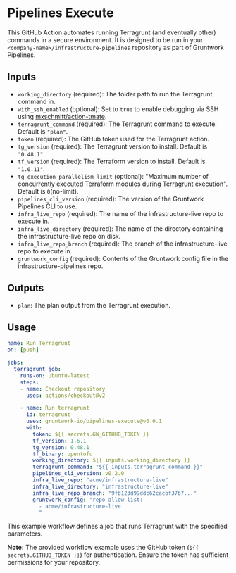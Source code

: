 # Pipelines Execute

This GitHub Action automates running Terragrunt (and eventually other) commands in a secure environment.
It is designed to be run in your `<company-name>/infrastructure-pipelines` repository as part of Gruntwork Pipelines.

## Inputs

- `working_directory` (required): The folder path to run the Terragrunt command in.
- `with_ssh_enabled` (optional): Set to `true` to enable debugging via SSH using [mxschmitt/action-tmate](https://github.com/marketplace/actions/debugging-with-tmate).
- `terragrunt_command` (required): The Terragrunt command to execute. Default is `"plan"`.
- `token` (required): The GitHub token used for the Terragrunt action.
- `tg_version` (required): The Terragrunt version to install. Default is `"0.48.1"`.
- `tf_version` (required): The Terraform version to install. Default is `"1.0.11"`.
- `tg_execution_parallelism_limit` (optional): "Maximum number of concurrently executed Terraform modules during Terragrunt execution". Default is `0`(no-limit).
- `pipelines_cli_version` (required): The version of the Gruntwork Pipelines CLI to use.
- `infra_live_repo` (required): The name of the infrastructure-live repo to execute in.
- `infra_live_directory` (required): The name of the directory containing the infrastructure-live repo on disk.
- `infra_live_repo_branch` (required): The branch of the infrastructure-live repo to execute in.
- `gruntwork_config` (required): Contents of the Gruntwork config file in the infrastructure-pipelines repo.

## Outputs

- `plan`: The plan output from the Terragrunt execution.

## Usage

```yaml
name: Run Terragrunt
on: [push]

jobs:
  terragrunt_job:
    runs-on: ubuntu-latest
    steps:
    - name: Checkout repository
      uses: actions/checkout@v2

    - name: Run terragrunt
      id: terragrunt
      uses: gruntwork-io/pipelines-execute@v0.0.1
      with:
        token: ${{ secrets.GW_GITHUB_TOKEN }}
        tf_version: 1.6.1
        tg_version: 0.48.1
        tf_binary: opentofu
        working_directory: ${{ inputs.working_directory }}
        terragrunt_command: "${{ inputs.terragrunt_command }}"
        pipelines_cli_version: v0.2.0
        infra_live_repo: "acme/infrastructure-live"
        infra_live_directory: "infrastructure-live"
        infra_live_repo_branch: "9fb123d99ddc62cacbf37b7..."
        gruntwork_config: "repo-allow-list:
          - acme/infrastructure-live
          "
```

This example workflow defines a job that runs Terragrunt with the specified parameters.

**Note:** The provided workflow example uses the GitHub token (`${{ secrets.GITHUB_TOKEN }}`) for authentication. Ensure the token has sufficient permissions for your repository.
```
